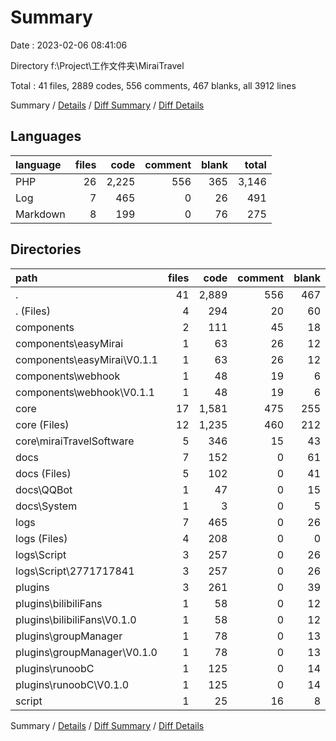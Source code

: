 # Summary

Date : 2023-02-06 08:41:06

Directory f:\\Project\\工作文件夹\\MiraiTravel

Total : 41 files,  2889 codes, 556 comments, 467 blanks, all 3912 lines

Summary / [Details](details.md) / [Diff Summary](diff.md) / [Diff Details](diff-details.md)

## Languages
| language | files | code | comment | blank | total |
| :--- | ---: | ---: | ---: | ---: | ---: |
| PHP | 26 | 2,225 | 556 | 365 | 3,146 |
| Log | 7 | 465 | 0 | 26 | 491 |
| Markdown | 8 | 199 | 0 | 76 | 275 |

## Directories
| path | files | code | comment | blank | total |
| :--- | ---: | ---: | ---: | ---: | ---: |
| . | 41 | 2,889 | 556 | 467 | 3,912 |
| . (Files) | 4 | 294 | 20 | 60 | 374 |
| components | 2 | 111 | 45 | 18 | 174 |
| components\\easyMirai | 1 | 63 | 26 | 12 | 101 |
| components\\easyMirai\\V0.1.1 | 1 | 63 | 26 | 12 | 101 |
| components\\webhook | 1 | 48 | 19 | 6 | 73 |
| components\\webhook\\V0.1.1 | 1 | 48 | 19 | 6 | 73 |
| core | 17 | 1,581 | 475 | 255 | 2,311 |
| core (Files) | 12 | 1,235 | 460 | 212 | 1,907 |
| core\\miraiTravelSoftware | 5 | 346 | 15 | 43 | 404 |
| docs | 7 | 152 | 0 | 61 | 213 |
| docs (Files) | 5 | 102 | 0 | 41 | 143 |
| docs\\QQBot | 1 | 47 | 0 | 15 | 62 |
| docs\\System | 1 | 3 | 0 | 5 | 8 |
| logs | 7 | 465 | 0 | 26 | 491 |
| logs (Files) | 4 | 208 | 0 | 0 | 208 |
| logs\\Script | 3 | 257 | 0 | 26 | 283 |
| logs\\Script\\2771717841 | 3 | 257 | 0 | 26 | 283 |
| plugins | 3 | 261 | 0 | 39 | 300 |
| plugins\\bilibiliFans | 1 | 58 | 0 | 12 | 70 |
| plugins\\bilibiliFans\\V0.1.0 | 1 | 58 | 0 | 12 | 70 |
| plugins\\groupManager | 1 | 78 | 0 | 13 | 91 |
| plugins\\groupManager\\V0.1.0 | 1 | 78 | 0 | 13 | 91 |
| plugins\\runoobC | 1 | 125 | 0 | 14 | 139 |
| plugins\\runoobC\\V0.1.0 | 1 | 125 | 0 | 14 | 139 |
| script | 1 | 25 | 16 | 8 | 49 |

Summary / [Details](details.md) / [Diff Summary](diff.md) / [Diff Details](diff-details.md)